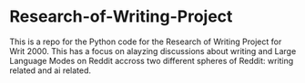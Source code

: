 # Research-of-Writing-Project

This is a repo for the Python code for the Research of Writing Project for Writ 2000. This has a focus on alayzing discussions about writing and Large Language Modes on Reddit accross two different spheres of Reddit: writing related and ai related.
